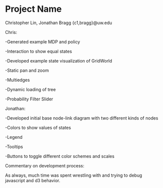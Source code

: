 Project Name
===============
Christopher Lin, Jonathan Bragg {c1,bragg}@uw.edu


Chris:

-Generated example MDP and policy

-Interaction to show equal states

-Developed example state visualization of GridWorld

-Static pan and zoom

-Multiedges

-Dynamic loading of tree

-Probability Filter Slider


Jonathan:

-Developed initial base node-link diagram with two different kinds of nodes

-Colors to show values of states

-Legend

-Tooltips

-Buttons to toggle different color schemes and scales


Commentary on development process:

As always, much time was spent wrestling with and trying to debug javascript and d3 behavior. 